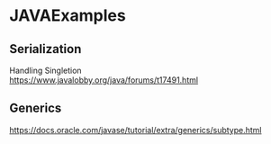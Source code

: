# JAVAExamples
## Serialization
Handling Singletion  
https://www.javalobby.org/java/forums/t17491.html
## Generics
https://docs.oracle.com/javase/tutorial/extra/generics/subtype.html
